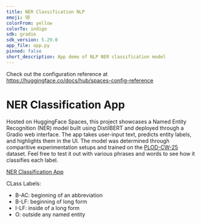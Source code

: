 ```yaml
---
title: NER Classification NLP
emoji: 😻
colorFrom: yellow
colorTo: indigo
sdk: gradio
sdk_version: 5.29.0
app_file: app.py
pinned: false
short_description: App demo of NLP NER classification model
---
```


Check out the configuration reference at https://huggingface.co/docs/hub/spaces-config-reference
# NER Classification App 

Hosted on HuggingFace Spaces, this project showcases a Named Entity Recognition (NER) model built using DistilBERT and deployed through a Gradio web interface. The app takes user-input text, predicts entity labels, and highlights them in the UI. 
The model was determined through comparitive experimentation setups and trained on the [PLOD-CW-25](https://huggingface.co/datasets/surrey-nlp/PLOD-CW-25) dataset. Feel free to test it out with various phrases and words to see how it classifies each label.

[NER Classification App](https://huggingface.co/spaces/mdlam/NER-Classification-NLP)

CLass Labels:
- B-AC: beginning of an abbreviation
- B-LF: beginning of long form
- I-LF: inside of a long form
- O: outside any named entity

